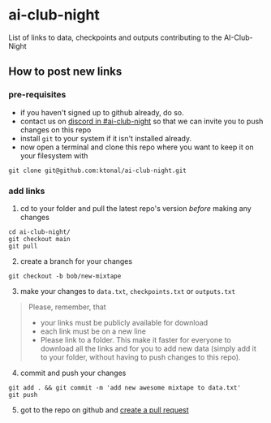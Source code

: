# ai-club-night
List of links to data, checkpoints and outputs contributing to the AI-Club-Night

## How to post new links

### pre-requisites

- if you haven't signed up to github already, do so.
- contact us on [discord in #ai-club-night](https://discord.gg/9FMz2CHE48) so that we can invite you to push changes on this repo
- install `git` to your system if it isn't installed already.
- now open a terminal and clone this repo where you want to keep it on your filesystem with
```shell script
git clone git@github.com:ktonal/ai-club-night.git
```

### add links

1. cd to your folder and pull the latest repo's version *before* making any changes

```shell script
cd ai-club-night/
git checkout main
git pull
```

2. create a branch for your changes

```shell script
git checkout -b bob/new-mixtape
```

3. make your changes to `data.txt`, `checkpoints.txt` or `outputs.txt`

> Please, remember, that 
>- your links must be publicly available for download
>- each link must be on a new line 
>- Please link to a folder. This make it faster for everyone to download all the links and for you to add new data (simply add it to your folder, without having to push changes to this repo).

4. commit and push your changes

```shell script
git add . && git commit -m 'add new awesome mixtape to data.txt'
git push
```

5. got to the repo on github and [create a pull request](https://github.com/ktonal/ai-club-night/pulls) 
